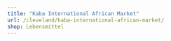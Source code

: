 ```yaml
---
title: "Kaba International African Market"
url: /cleveland/kaba-international-african-market/
shop: Lebensmittel
---
```

